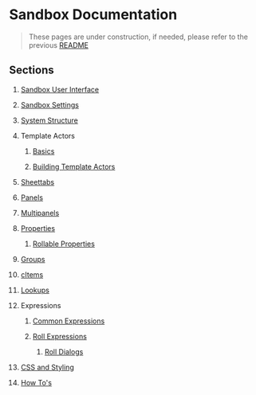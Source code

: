 # Sandbox Documentation

> These pages are under construction, if needed, please refer to the previous [README](readme_previous.md)

## Sections

1. [Sandbox User Interface](sandbox_user_interface.md)

2. [Sandbox Settings](sandbox_settings.md)

3. [System Structure](system_structure.md)

4. Template Actors

   1. [Basics](template_actors.md)

   2. [Building Template Actors](template_actors_building.md)

5. [Sheettabs](sheettabs.md)

6. [Panels](panels.md)

7. [Multipanels](multipanels.md)

8. [Properties](properties.md)

   1. [Rollable Properties](properties_rollable.md)

9. [Groups](groups.md)

10. [cItems](citems.md)

11. [Lookups](lookups.md)

12. Expressions

    1. [Common Expressions](sandbox_expressions.md)

    2. [Roll Expressions](roll_expressions.md)
       1. [Roll Dialogs](roll_dialogs.md)

13. [CSS and Styling](css_and_styling.md)

14. [How To's](how_tos.md)

    

